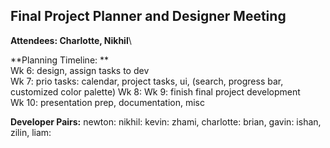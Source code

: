 ## Final Project Planner and Designer Meeting
**Attendees: Charlotte, Nikhil**\

**Planning Timeline: **\
Wk 6: design, assign tasks to dev\
Wk 7: prio tasks: calendar, project tasks, ui, (search,  progress bar, customized color palette)
Wk 8: 
Wk 9: finish final project development\
Wk 10: presentation prep, documentation, misc

**Developer Pairs:** 
newton:
nikhil: 
kevin:
zhami, charlotte:
brian, gavin:
ishan, zilin, liam:
